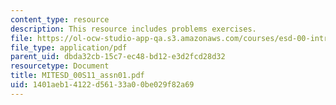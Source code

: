 ```yaml
---
content_type: resource
description: This resource includes problems exercises.
file: https://ol-ocw-studio-app-qa.s3.amazonaws.com/courses/esd-00-introduction-to-engineering-systems-spring-2011/1401aeb14122d56133a00be029f82a69_MITESD_00S11_assn01.pdf
file_type: application/pdf
parent_uid: dbda32cb-15c7-ec48-bd12-e3d2fcd28d32
resourcetype: Document
title: MITESD_00S11_assn01.pdf
uid: 1401aeb1-4122-d561-33a0-0be029f82a69
---
```

